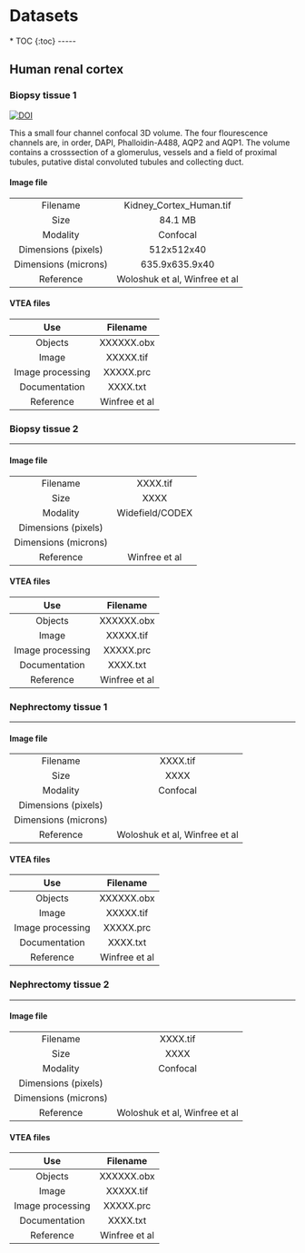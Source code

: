 <h1>Datasets</h1>
* TOC
{:toc}
-----

## Human renal cortex

### Biopsy tissue 1
<a href="https://doi.org/10.5281/zenodo.5816199"><img src="https://zenodo.org/badge/DOI/10.5281/zenodo.5816199.svg" alt="DOI"></a>

This a small four channel confocal 3D volume.  The four flourescence channels are, in order, DAPI, Phalloidin-A488, AQP2 and AQP1.  The volume contains a crosssection of a glomerulus, vessels and a field of proximal tubules, putative distal convoluted tubules and collecting duct.

<h4> Image file </h4>

|        |        |
|:------:|:------:|
|Filename|Kidney_Cortex_Human.tif| 
|Size|84.1 MB|   
|Modality|Confocal| 
|Dimensions (pixels)|512x512x40|
|Dimensions (microns)|635.9x635.9x40|
|Reference|Woloshuk et al, Winfree et al|

<h4> VTEA files </h4>

|    Use   |    Filename   |
|:------:|:------:|
|Objects|XXXXXX.obx| 
|Image|XXXXX.tif|   
|Image processing|XXXXX.prc| 
|Documentation|XXXX.txt|
|Reference|Winfree et al|

### Biopsy tissue 2
-----

<h4> Image file </h4>

|      |      |
|:------:|:------:|
|Filename|XXXX.tif| 
|Size|XXXX|   
|Modality|Widefield/CODEX| 
|Dimensions (pixels)| |
|Dimensions (microns)|  |
|Reference| Winfree et al|

<h4> VTEA files </h4>

|    Use   |    Filename   |
|:------:|:------:|
|Objects|XXXXXX.obx| 
|Image|XXXXX.tif|   
|Image processing|XXXXX.prc| 
|Documentation|XXXX.txt|
|Reference|Winfree et al|

### Nephrectomy tissue 1
-----

<h4> Image file </h4>

|      |      |
|:------:|:------:|
|Filename|XXXX.tif| 
|Size|XXXX|   
|Modality|Confocal| 
|Dimensions (pixels)| |
|Dimensions (microns)|  |
|Reference|Woloshuk et al, Winfree et al|

<h4> VTEA files </h4>

|    Use   |    Filename   |
|:------:|:------:|
|Objects|XXXXXX.obx| 
|Image|XXXXX.tif|   
|Image processing|XXXXX.prc| 
|Documentation|XXXX.txt|
|Reference|Winfree et al|

### Nephrectomy tissue 2
-----

<h4> Image file </h4>

|      |      |
|:------:|:------:|
|Filename|XXXX.tif| 
|Size|XXXX|   
|Modality|Confocal| 
|Dimensions (pixels)| |
|Dimensions (microns)|  |
|Reference|Woloshuk et al, Winfree et al|

<h4> VTEA files </h4>

|    Use   |    Filename   |
|:------:|:------:|
|Objects|XXXXXX.obx| 
|Image|XXXXX.tif|   
|Image processing|XXXXX.prc| 
|Documentation|XXXX.txt|
|Reference|Winfree et al|





